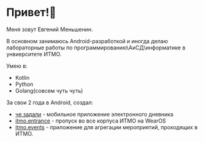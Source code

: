 # Привет!👋
Меня зовут Евгений Меньшенин. 

В основном занимаюсь Android-разработкой и иногда делаю лабораторные работы по программированию\АиСД\информатике в унвиерситете ИТМО.

Умею в:
- Kotlin
- Python
- Golang(совсем чуть чуть)

За свои 2 года в Android, создал: 
- [че задали](https://github.com/mezhendosina/che-zadlai-app) - мобильное приложение электронного дневника
- [itmo.entrance](https://github.com/mezhendosina/itmo.entrance) - пропуск во все корпуса ИТМО на WearOS
- [itmo.events](https://github.com/ITMO-Events/itmo-events) - приложение для агрегации мероприятий, проходящих в ИТМО.

